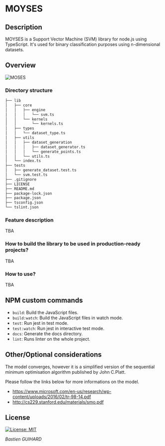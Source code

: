 # MOYSES

## Description

MOYSES is a Support Vector Machine (SVM) library for node.js using TypeScript.
It's used for binary classification purposes using n-dimensional datasets.

## Overview
![MOSES](https://media.giphy.com/media/12Wn7ox4gWevAs/giphy.gif)

### Directory structure 
```bash
├── lib
│   ├── core
│   │   ├── engine
│   │   │   └── svm.ts
│   │   └── kernels
│   │       └── kernels.ts
│   ├── types
│   │   └── dataset_type.ts
│   ├── utils
│   │   ├── dataset_generation
│   │   │   ├── dataset_generator.ts
│   │   │   └── generate_points.ts
│   │   └── utils.ts
│   └── index.ts
├── tests
│   ├── generate_dataset.test.ts
│   └── svm.test.ts
├── .gitignore
├── LICENSE
├── README.md
├── package-lock.json
├── package.json
├── tsconfig.json
└── tslint.json
```


### Feature description

TBA

### How to build the library to be used in production-ready projects?

TBA

### How to use?

TBA

## NPM custom commands

- `build`: Build the JavaScript files. 
- `build:watch`: Build the JavaScript files in watch mode. 
- `test`: Run jest in test mode.
- `test:watch`: Run jest in interactive test mode.
- `docs`: Generate the docs directory.
- `lint`: Runs linter on the whole project.


## Other/Optional considerations

The model converges, however it is a simplified version of the sequential minimum optimisation algorithm published by John C.Platt.

Please follow the links below for more informations on the model.

-   https://www.microsoft.com/en-us/research/wp-content/uploads/2016/02/tr-98-14.pdf
-   http://cs229.stanford.edu/materials/smo.pdf

## License

[![License: MIT](https://img.shields.io/badge/License-MIT-yellow.svg)](https://opensource.org/licenses/MIT) 

*Bastien GUIHARD*